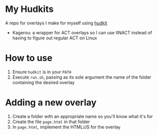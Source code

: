 # My Hudkits

A repo for overlays I make for myself using [hudkit](https://github.com/anko/hudkit)

- Kagerou: a wrapper for ACT overlays so I can use IINACT instead of having to figure out regular ACT on Linux

# How to use

1. Ensure `hudkit` is in your `PATH`
1. Execute `run.sh`, passing as its sole argument the name of the folder containing the desired overlay

# Adding a new overlay

1. Create a folder with an appropriate name so you'll know what it's for
1. Create the file `page.html` in that folder
1. In `page.html`, implement the HTML/JS for the overlay